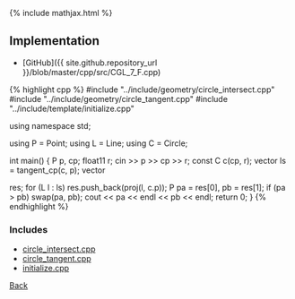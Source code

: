 {% include mathjax.html %}



## Implementation

- [GitHub]({{ site.github.repository_url }}/blob/master/cpp/src/CGL_7_F.cpp)

{% highlight cpp %}
#include "../include/geometry/circle_intersect.cpp"
#include "../include/geometry/circle_tangent.cpp"
#include "../include/template/initialize.cpp"

using namespace std;

using P = Point<float11>;
using L = Line<float11>;
using C = Circle<float11>;

int main() {
  P p, cp;
  float11 r;
  cin >> p >> cp >> r;
  const C c(cp, r);
  vector<L> ls = tangent_cp(c, p);
  vector<P> res;
  for (L l : ls) res.push_back(proj(l, c.p));
  P pa = res[0], pb = res[1];
  if (pa > pb) swap(pa, pb);
  cout << pa << endl << pb << endl;
  return 0;
}
{% endhighlight %}

### Includes

- [circle_intersect.cpp](../include/geometry/circle_intersect)
- [circle_tangent.cpp](../include/geometry/circle_tangent)
- [initialize.cpp](../include/template/initialize)

[Back](..)
